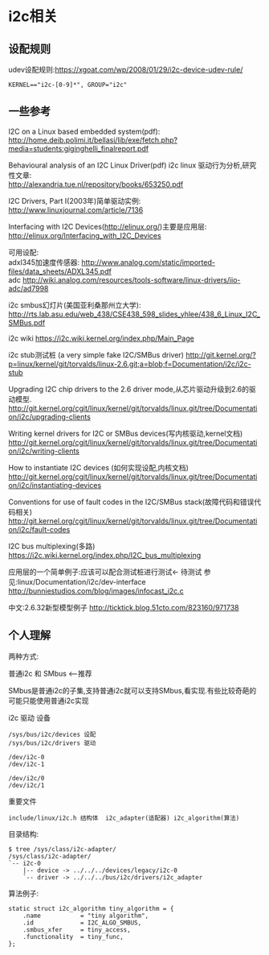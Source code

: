 # i2c相关

## 设配规则

udev设配规则:https://xgoat.com/wp/2008/01/29/i2c-device-udev-rule/

```
KERNEL=="i2c-[0-9]*", GROUP="i2c"
```

## 一些参考 

I2C on a Linux based embedded system(pdf):  
http://home.deib.polimi.it/bellasi/lib/exe/fetch.php?media=students:giginghelli_finalreport.pdf

Behavioural analysis of an I2C Linux Driver(pdf) i2c linux 驱动行为分析,研究性文章:  
http://alexandria.tue.nl/repository/books/653250.pdf

I2C Drivers, Part I(2003年)简单驱动实例:  
http://www.linuxjournal.com/article/7136

Interfacing with I2C Devices(http://elinux.org/)主要是应用层:  
http://elinux.org/Interfacing_with_I2C_Devices

可用设配:  
adxl345加速度传感器: http://www.analog.com/static/imported-files/data_sheets/ADXL345.pdf   
adc  http://wiki.analog.com/resources/tools-software/linux-drivers/iio-adc/ad7998

i2c smbus幻灯片(美国亚利桑那州立大学):  
http://rts.lab.asu.edu/web_438/CSE438_598_slides_yhlee/438_6_Linux_I2C_SMBus.pdf

i2c wiki
https://i2c.wiki.kernel.org/index.php/Main_Page

i2c stub测试桩 (a very simple fake I2C/SMBus driver)
http://git.kernel.org/?p=linux/kernel/git/torvalds/linux-2.6.git;a=blob;f=Documentation/i2c/i2c-stub

Upgrading I2C chip drivers to the 2.6 driver mode,从芯片驱动升级到2.6的驱动模型.
http://git.kernel.org/cgit/linux/kernel/git/torvalds/linux.git/tree/Documentation/i2c/upgrading-clients

Writing kernel drivers for I2C or SMBus devices(写内核驱动,kernel文档)
http://git.kernel.org/cgit/linux/kernel/git/torvalds/linux.git/tree/Documentation/i2c/writing-clients

How to instantiate I2C devices (如何实现设配,内核文档)
http://git.kernel.org/cgit/linux/kernel/git/torvalds/linux.git/tree/Documentation/i2c/instantiating-devices

Conventions for use of fault codes in the I2C/SMBus stack(故障代码和错误代码相关)
http://git.kernel.org/cgit/linux/kernel/git/torvalds/linux.git/tree/Documentation/i2c/fault-codes

I2C bus multiplexing(多路)
https://i2c.wiki.kernel.org/index.php/I2C_bus_multiplexing

应用层的一个简单例子:应该可以配合测试桩进行测试<- 待测试 参见:linux/Documentation/i2c/dev-interface
http://bunniestudios.com/blog/images/infocast_i2c.c

中文:2.6.32新型模型例子
http://ticktick.blog.51cto.com/823160/971738
## 个人理解

两种方式:

普通i2c 和 SMbus <--推荐

SMbus是普通i2c的子集,支持普通i2c就可以支持SMbus,看实现.有些比较奇葩的可能只能使用普通i2c实现

i2c 驱动 设备

```
/sys/bus/i2c/devices 设配
/sys/bus/i2c/drivers 驱动

/dev/i2c-0
/dev/i2c-1

/dev/i2c/0
/dev/i2c/1
```

重要文件

```
include/linux/i2c.h 结构体  i2c_adapter(适配器) i2c_algorithm(算法)
```

目录结构:
```
$ tree /sys/class/i2c-adapter/
/sys/class/i2c-adapter/
`-- i2c-0
    |-- device -> ../../../devices/legacy/i2c-0
    `-- driver -> ../../../bus/i2c/drivers/i2c_adapter
```

算法例子:
```
static struct i2c_algorithm tiny_algorithm = {
    .name           = "tiny algorithm",
    .id             = I2C_ALGO_SMBUS,
    .smbus_xfer     = tiny_access,
    .functionality  = tiny_func,
};
```